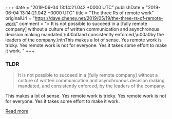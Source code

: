 +++
date = "2019-06-04 13:14:21.042 +0000 UTC"
publishDate = "2019-06-04 13:14:21.042 +0000 UTC"
title = "The three Rs of remote work"
originalUrl = "https://dave.cheney.net/2019/05/19/the-three-rs-of-remote-work"
comment = "> It is not possible to succeed in a [fully remote company] without a culture of written communication and asynchronous decision making mandated,\u00a0and consistently enforced,\u00a0by the leaders of the company.\n\nThis makes a lot of sense. Yes remote work is tricky. Yes remote work is not for everyone. Yes it takes some effort to make it work. "
+++

### TLDR

> It is not possible to succeed in a [fully remote company] without a culture of written communication and asynchronous decision making mandated, and consistently enforced, by the leaders of the company.

This makes a lot of sense. Yes remote work is tricky. Yes remote work is not for everyone. Yes it takes some effort to make it work.

[Read more](https://dave.cheney.net/2019/05/19/the-three-rs-of-remote-work)
